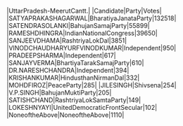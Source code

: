  
|UttarPradesh-MeerutCantt.|
|Candidate|Party|Votes|
|SATYAPRAKASHAGARWAL|BharatiyaJanataParty|132518|
|SATENDRASOLANKI|BahujanSamajParty|55899|
|RAMESHDHINGRA|IndianNationalCongress|39650|
|SANJEEVDHAMA|RashtriyaLokDal|3851|
|VINODCHAUDHARYURFVINODKUMAR|Independent|950|
|PRADEEPSHARMA|Independent|617|
|SANJAYVERMA|BhartiyaTarakSamajParty|610|
|DR.NARESHCHANDRA|Independent|394|
|KRISHANKUMAR|HindusthanNirmanDal|332|
|MOHDFIROZ|PeaceParty|285|
|JILESINGH|Shivsena|254|
|V.P.SINGH|BahujanMuktiParty|205|
|SATISHCHAND|RashtriyaLokSamtaParty|149|
|LOKESHNYAYI|UnitedDemocraticFrontSecular|102|
|NoneoftheAbove|NoneoftheAbove|1110|
